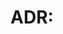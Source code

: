# ADR: <Title>

Date: <YYYY-MM-DD>

## Context
What is changing and why now.

## Decision
What we decided at a high level.

## Alternatives
Briefly list alternatives considered.

## Consequences
Impact on modules, integrations, configs, gRPC, risks.
